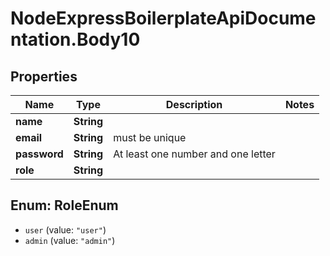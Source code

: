 # NodeExpressBoilerplateApiDocumentation.Body10

## Properties
Name | Type | Description | Notes
------------ | ------------- | ------------- | -------------
**name** | **String** |  | 
**email** | **String** | must be unique | 
**password** | **String** | At least one number and one letter | 
**role** | **String** |  | 

<a name="RoleEnum"></a>
## Enum: RoleEnum

* `user` (value: `"user"`)
* `admin` (value: `"admin"`)

